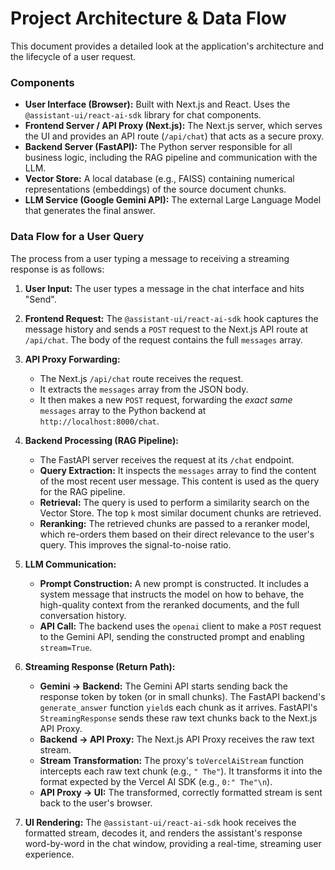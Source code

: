 # Project Architecture & Data Flow

This document provides a detailed look at the application's architecture and the lifecycle of a user request.

### Components

*   **User Interface (Browser):** Built with Next.js and React. Uses the `@assistant-ui/react-ai-sdk` library for chat components.
*   **Frontend Server / API Proxy (Next.js):** The Next.js server, which serves the UI and provides an API route (`/api/chat`) that acts as a secure proxy.
*   **Backend Server (FastAPI):** The Python server responsible for all business logic, including the RAG pipeline and communication with the LLM.
*   **Vector Store:** A local database (e.g., FAISS) containing numerical representations (embeddings) of the source document chunks.
*   **LLM Service (Google Gemini API):** The external Large Language Model that generates the final answer.

### Data Flow for a User Query

The process from a user typing a message to receiving a streaming response is as follows:

1.  **User Input:** The user types a message in the chat interface and hits "Send".

2.  **Frontend Request:** The `@assistant-ui/react-ai-sdk` hook captures the message history and sends a `POST` request to the Next.js API route at `/api/chat`. The body of the request contains the full `messages` array.

3.  **API Proxy Forwarding:**
    *   The Next.js `/api/chat` route receives the request.
    *   It extracts the `messages` array from the JSON body.
    *   It then makes a new `POST` request, forwarding the *exact same* `messages` array to the Python backend at `http://localhost:8000/chat`.

4.  **Backend Processing (RAG Pipeline):**
    *   The FastAPI server receives the request at its `/chat` endpoint.
    *   **Query Extraction:** It inspects the `messages` array to find the content of the most recent user message. This content is used as the query for the RAG pipeline.
    *   **Retrieval:** The query is used to perform a similarity search on the Vector Store. The top `k` most similar document chunks are retrieved.
    *   **Reranking:** The retrieved chunks are passed to a reranker model, which re-orders them based on their direct relevance to the user's query. This improves the signal-to-noise ratio.

5.  **LLM Communication:**
    *   **Prompt Construction:** A new prompt is constructed. It includes a system message that instructs the model on how to behave, the high-quality context from the reranked documents, and the full conversation history.
    *   **API Call:** The backend uses the `openai` client to make a `POST` request to the Gemini API, sending the constructed prompt and enabling `stream=True`.

6.  **Streaming Response (Return Path):**
    *   **Gemini -> Backend:** The Gemini API starts sending back the response token by token (or in small chunks). The FastAPI backend's `generate_answer` function `yield`s each chunk as it arrives. FastAPI's `StreamingResponse` sends these raw text chunks back to the Next.js API Proxy.
    *   **Backend -> API Proxy:** The Next.js API Proxy receives the raw text stream.
    *   **Stream Transformation:** The proxy's `toVercelAiStream` function intercepts each raw text chunk (e.g., `" The"`). It transforms it into the format expected by the Vercel AI SDK (e.g., `0:" The"\n`).
    *   **API Proxy -> UI:** The transformed, correctly formatted stream is sent back to the user's browser.

7.  **UI Rendering:** The `@assistant-ui/react-ai-sdk` hook receives the formatted stream, decodes it, and renders the assistant's response word-by-word in the chat window, providing a real-time, streaming user experience.